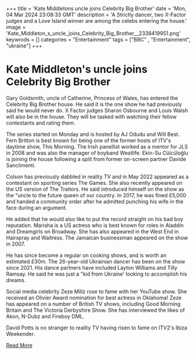 +++
title = 'Kate Middletons uncle joins Celebrity Big Brother'
date = 'Mon, 04 Mar 2024 23:08:33 GMT'
description = 'A Strictly dancer, two X-Factor judges and a Love Island winner are among the celebs entering the house.'
image = 'Kate_Middleton_s_uncle_joins_Celebrity_Big_Brother__2338419951.png'
keywrods =  []
categories = "Entertainment"
tags = ["BBC" , "Entertainment", "ukraine"]
+++

# Kate Middleton's uncle joins Celebrity Big Brother

Gary Goldsmith, uncle of Catherine, Princess of Wales, has entered the Celebrity Big Brother house.
He said it is the one show he had previously said he would never do.
X Factor judges Sharon Osbourne and Louis Walsh will also be in the house.
They will be tasked with watching their fellow contestants and rating them.

The series started on Monday and is hosted by AJ Odudu and Will Best.
Fern Britton is best known for being one of the former hosts of ITV<bb>'s daytime show, This Morning.
The Irish panellist worked as a mentor for JLS in 2008 and was also the manager of boyband Westlife.
Ekin-Su Cülcüloğlu is joining the house following a split from former on-screen partner Davide Sanclimenti.

Colson has previously dabbled in reality TV and in May 2022 appeared as a contestant on sporting series The Games.
She also recently appeared on the US version of The Traitors.
He said introduced himself on the show as the <bb>"uncle to the future queen of our country.
In 2017,  he was fined £5,000 and handed a community order after he admitted punching his wife in the face during an argument.

He added that he would also like to put the record straight on his bad boy reputation.
Marisha is a US actress who is best known for roles in Aladdin and Dreamgirls on Broadway.
She has also appeared in the West End in Hairspray and Waitress.
The Jamaican businessman appeared on the show in 2007.

He has since become a regular on cooking shows, and is worth an estimated £30m.
The 26-year-old Ukrainian dancer has been on the show since 2021.
His dance partners have included Layton Williams and Tilly Ramsay.
He said he was just a <bb>"kid from Ukraine<bb>' looking to accomplish his dreams.

Social media celebrity Zeze Millz rose to fame with her YouTube show.
She received an Olivier Award nomination for best actress in Oklahoma!
Zeze has appeared on a number of British TV shows, including Good Morning Britain and The Victoria Derbyshire Show.
She has interviewed the likes of Akon, N-Dubz and Fireboy DML.

David Potts is no stranger to reality TV having risen to fame on ITV2<bb>'s Ibiza Weekender.


[Read More](https://www.bbc.co.uk/news/entertainment-arts-68469116)
